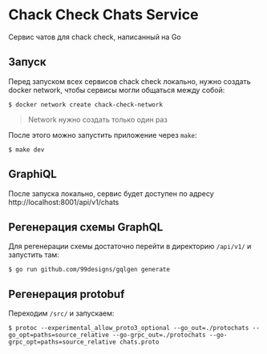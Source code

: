 # Chack Check Chats Service

Сервис чатов для chack check, написанный на Go

## Запуск

Перед запуском всех сервисов chack check локально, нужно создать docker network, чтобы
сервисы могли общаться между собой:

```
$ docker network create chack-check-network
```

> Network нужно создать только один раз

После этого можно запустить приложение через `make`:

```
$ make dev
```

## GraphiQL

После запуска локально, сервис будет доступен по адресу http://localhost:8001/api/v1/chats

## Регенерация схемы GraphQL

Для регенерации схемы достаточно перейти в директорию `/api/v1/` и запустить там:

```
$ go run github.com/99designs/gqlgen generate
```

## Регенерация protobuf

Переходим `/src/` и запускаем:

```
$ protoc --experimental_allow_proto3_optional --go_out=./protochats --go_opt=paths=source_relative --go-grpc_out=./protochats --go-grpc_opt=paths=source_relative chats.proto
```
